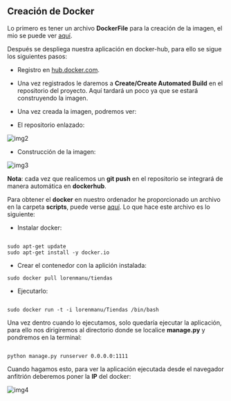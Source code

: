 ## Creación de Docker ##

Lo primero es tener un archivo **DockerFile** para la creación de la imagen, el mio se puede ver [aquí](https://github.com/lorenmanu/Tiendas/blob/master/Dockerfile).


Después se despliega nuestra aplicación en docker-hub, para ello se sigue los siguientes pasos:
- Registro en [hub.docker.com](https://hub.docker.com/add/automated-build/github/orgs/?namespace=lorenmanu).

- Una vez registrados le daremos a **Create/Create Automated Build** en el repositorio del proyecto. Aquí tardará un poco ya que se estará construyendo la imagen.

- Una vez creada la imagen, podremos ver:

- El repositorio enlazado:

![img2](img2)

- Construcción de la imagen:

![img3](img3)

**Nota**: cada vez que realicemos un **git push** en el repositorio se integrará de manera automática en **dockerhub**.

Para obtener el **docker** en nuestro ordenador he proporcionado un archivo en la carpeta **scripts**, puede verse [aquí](https://github.com/lorenmanu/Tiendas/blob/master/scripts/docker_install_and_run.sh). Lo que hace este archivo es lo siguiente:

- Instalar docker:

```

sudo apt-get update
sudo apt-get install -y docker.io

```

- Crear el contenedor con la aplición instalada:

```
sudo docker pull lorenmanu/tiendas

```

- Ejecutarlo:

```

sudo docker run -t -i lorenmanu/Tiendas /bin/bash

```

Una vez dentro cuando lo ejecutamos, solo quedaría ejecutar la aplicación, para ello nos dirigiremos al directorio donde se localice **manage.py** y pondremos en la terminal:

```

python manage.py runserver 0.0.0.0:1111

```

Cuando hagamos esto, para ver la aplicación ejecutada desde el navegador anfitrión deberemos poner la **IP** del docker:

![img4](img4)
